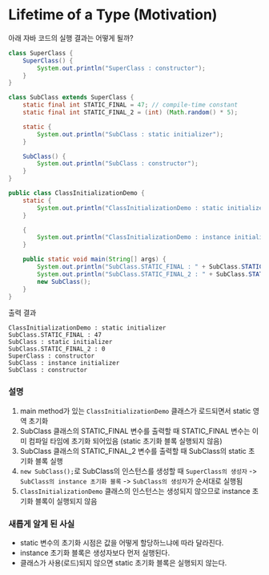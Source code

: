 # Lifetime of a Type (Motivation)

아래 자바 코드의 실행 결과는 어떻게 될까?

```java
class SuperClass {
    SuperClass() {
        System.out.println("SuperClass : constructor");
    }
}

class SubClass extends SuperClass {
    static final int STATIC_FINAL = 47; // compile-time constant
    static final int STATIC_FINAL_2 = (int) (Math.random() * 5);

    static {
        System.out.println("SubClass : static initializer");
    }

    SubClass() {
        System.out.println("SubClass : constructor");
    }
}

public class ClassInitializationDemo {
    static {
        System.out.println("ClassInitializationDemo : static initializer");
    }

    {
        System.out.println("ClassInitializationDemo : instance initializer");
    }

    public static void main(String[] args) {
        System.out.println("SubClass.STATIC_FINAL : " + SubClass.STATIC_FINAL);
        System.out.println("SubClass.STATIC_FINAL_2 : " + SubClass.STATIC_FINAL_2);
        new SubClass();
    }
}
```

출력 결과
```
ClassInitializationDemo : static initializer
SubClass.STATIC_FINAL : 47
SubClass : static initializer
SubClass.STATIC_FINAL_2 : 0
SuperClass : constructor
SubClass : instance initializer
SubClass : constructor
```

### 설명
1. main method가 있는 `ClassInitializationDemo` 클래스가 로드되면서 static 영역 초기화
2. SubClass 클래스의 STATIC_FINAL 변수를 출력할 때 STATIC_FINAL 변수는 이미 컴파일 타임에 초기화 되어있음 (static 초기화 블록 실행되지 않음)
3. SubClass 클래스의 STATIC_FINAL_2 변수를 출력할 때 SubClass의 static 초기화 블록 실행
4. `new SubClass();`로 SubClass의 인스턴스를 생성할 때 `SuperClass의 생성자` -> `SubClass의 instance 초기화 블록` -> `SubClass의 생성자`가 순서대로 실행됨
5. `ClassInitializationDemo` 클래스의 인스턴스는 생성되지 않으므로 instance 초기화 블록이 실행되지 않음

### 새롭게 알게 된 사실
- static 변수의 초기화 시점은 값을 어떻게 할당하느냐에 따라 달라진다.
- instance 초기화 블록은 생성자보다 먼저 실행된다.
- 클래스가 사용(로드)되지 않으면 static 초기화 블록은 실행되지 않는다.